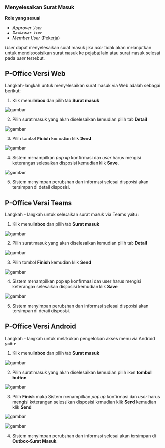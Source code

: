 ### **Menyelesaikan Surat Masuk**

**Role yang sesuai**

- *Approver User*
- *Reviewer User*
- *Member User* (Pekerja) 

_User_ dapat menyelesaikan surat masuk jika _user_ tidak akan melanjutkan untuk mendisposisikan surat masuk ke pejabat lain atau surat masuk selesai pada _user_ tersebut. 

## **P-Office Versi Web**


Langkah-langkah untuk menyelesaikan surat masuk via Web adalah sebagai berikut:

1.    Klik menu **Inbox** dan pilih tab **Surat masuk**

![gambar](SuratMasuk/SM_Web/SM17.png)

2.    Pilih surat masuk yang akan diselesaikan kemudian pilih tab **Detail**

![gambar](SuratMasuk/SM_Web/SM18.png)

3.    Pilih tombol **Finish** kemudian klik **Send**

![gambar](SuratMasuk/SM_Web/SM19.png)

4.    Sistem menampilkan _pop up_ konfirmasi dan _user_ harus mengisi keterangan selesaikan disposisi kemudian klik **Save**.

![gambar](SuratMasuk/SM_Web/SM20.png)

5.    Sistem menyimpan perubahan dan informasi selesai disposisi akan tersimpan di detail disposisi.



## **P-Office Versi Teams**

Langkah - langkah untuk selesaikan surat masuk via Teams yaitu :

1. Klik menu **Inbox** dan pilih tab **Surat masuk**

![gambar](SuratMasuk/SM_Teams/SM20.png)

2. Pilih surat masuk yang akan diselesaikan kemudian pilih tab **Detail**

![gambar](SuratMasuk/SM_Teams/SM21.png)


3. Pilih tombol **Finish** kemudian klik **Send**

![gambar](SuratMasuk/SM_Teams/SM22.png)

4. Sistem menampilkan pop up konfirmasi dan user harus mengisi keterangan selesaikan disposisi kemudian klik **Save**

![gambar](SuratMasuk/SM_Teams/SM23.png)

5. Sistem menyimpan perubahan dan informasi selesai disposisi akan tersimpan di detail disposisi.


## **P-Office Versi Android**

Langkah - langkah untuk melakukan pengelolaan akses menu via Android yaitu:

1. 	Klik menu **Inbox** dan pilih tab **Surat masuk**

![gambar](SuratMasuk/SM_Android/SelesaiSM\A01.jpg)

2. 	Pilih surat masuk yang akan diselesaikan kemudian pilih ikon **tombol button**

![gambar](SuratMasuk/SM_Android/SelesaiSM\A02.jpg)

3.  Pilih **Finish** maka Sistem menampilkan _pop up_ konfirmasi dan _user_ harus mengisi keterangan selesaikan disposisi kemudian klik **Send** kemudian klik **Send**

![gambar](SuratMasuk/SM_Android/SelesaiSM\A03.jpg)

![gambar](SuratMasuk/SM_Android/SelesaiSM\A04.jpg)

4. Sistem menyimpan perubahan dan informasi selesai akan tersimpan di **Outbox-Surat Masuk**.
   